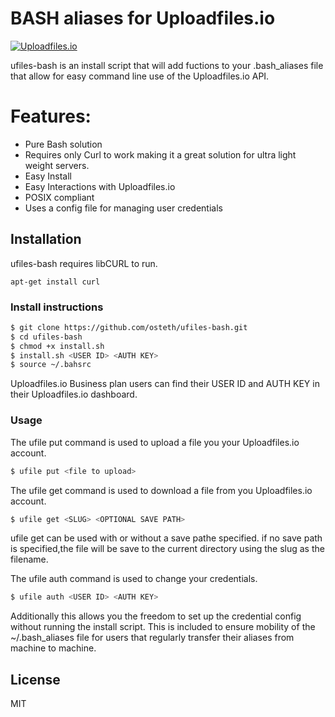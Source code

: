 # BASH aliases for Uploadfiles.io

[![Uploadfiles.io](https://i.imgur.com/7mRrOkc.png)](https://uploadfiles.io)

ufiles-bash is an install script that will add fuctions to your .bash_aliases file that allow for easy command line use of the Uploadfiles.io API.

# Features:
  - Pure Bash solution 
  - Requires only Curl to work making it a great solution for ultra light weight servers.
  - Easy Install
  - Easy Interactions with Uploadfiles.io
  - POSIX compliant
  - Uses a config file for managing user credentials

##  Installation

ufiles-bash requires libCURL to run.
```
apt-get install curl
```
### Install instructions

```sh
$ git clone https://github.com/osteth/ufiles-bash.git
$ cd ufiles-bash
$ chmod +x install.sh
$ install.sh <USER ID> <AUTH KEY>
$ source ~/.bahsrc
```
Uploadfiles.io Business plan users can find their USER ID and AUTH KEY in their Uploadfiles.io dashboard.

### Usage
The ufile put command is used to upload a file you your Uploadfiles.io account. 
```sh
$ ufile put <file to upload>
```
The ufile get command is used to download a file from you Uploadfiles.io account. 
```sh
$ ufile get <SLUG> <OPTIONAL SAVE PATH>
```
ufile get can be used with or without a save pathe specified. if no save path is specified,the file will be save to the current directory using the slug as the filename. 


The ufile auth command is used to change your credentials. 
```sh
$ ufile auth <USER ID> <AUTH KEY>
```
Additionally this allows you the freedom to set up the credential config without running the install script.  This is included to ensure mobility of the ~/.bash_aliases file for users that regularly transfer their aliases from machine to machine. 


License
----

MIT


